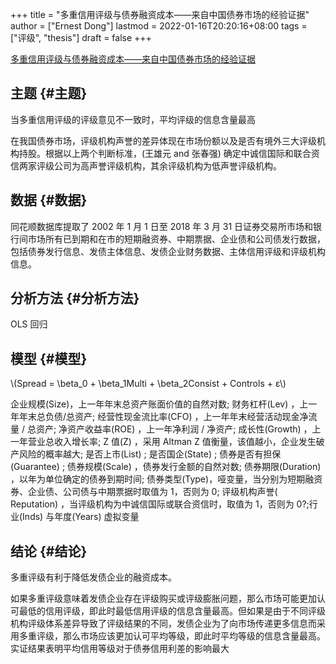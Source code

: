 +++
title = "多重信用评级与债券融资成本——来自中国债券市场的经验证据"
author = ["Ernest Dong"]
lastmod = 2022-01-16T20:20:16+08:00
tags = ["评级", "thesis"]
draft = false
+++

[多重信用评级与债券融资成本——来自中国债券市场的经验证据](/ox-hugo/多重信用评级与债券融资成本——来自中国债券市场的经验证据_陈关亭.pdf)


## 主题 {#主题}

当多重信用评级的评级意见不一致时，平均评级的信息含量最高

在我国债券市场，评级机构声誉的差异体现在市场份额以及是否有境外三大评级机构持股。根据以上两个判断标准，(王雄元 and 张春强) 确定中诚信国际和联合资信两家评级公司为高声誉评级机构，其余评级机构为低声誉评级机构。


## 数据 {#数据}

同花顺数据库提取了 2002 年 1 月 1 日至 2018 年 3 月 31 日证券交易所市场和银行间市场所有已到期和在市的短期融资券、中期票据、企业债和公司债发行数据，包括债券发行信息、发债主体信息、发债企业财务数据、主体信用评级和评级机构信息。


## 分析方法 {#分析方法}

OLS 回归


## 模型 {#模型}

\\(Spread = \beta\_0 + \beta\_1Multi + \beta\_2Consist + Controls + ε\\)

企业规模(Size)，上一年年末总资产账面价值的自然对数; 财务杠杆(Lev) ，上一年年末总负债/总资产; 经营性现金流比率(CFO) ，上一年年末经营活动现金净流量 / 总资产; 净资产收益率(ROE) ，上一年净利润 / 净资产; 成长性(Growth) ，上一年营业总收入增长率; Z 值(Z) ，采用 Altman Z 值衡量，该值越小，企业发生破产风险的概率越大; 是否上市(List) ; 是否国企(State) ; 债券是否有担保(Guarantee) ; 债券规模(Scale) ，债券发行金额的自然对数; 债券期限(Duration) ，以年为单位确定的债券到期时间; 债券类型(Type)，哑变量，当分别为短期融资券、企业债、公司债与中期票据时取值为 1，否则为 0; 评级机构声誉( Reputation) ，当评级机构为中诚信国际或联合资信时，取值为 1，否则为 0?;行业(Inds) 与年度(Years) 虚拟变量


## 结论 {#结论}

多重评级有利于降低发债企业的融资成本。

如果多重评级意味着发债企业存在评级购买或评级膨胀问题，那么市场可能更加认可最低的信用评级，即此时最低信用评级的信息含量最高。但如果是由于不同评级机构评级体系差异导致了评级结果的不同，发债企业为了向市场传递更多信息而采用多重评级，那么市场应该更加认可平均等级，即此时平均等级的信息含量最高。实证结果表明平均信用等级对于债券信用利差的影响最大